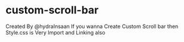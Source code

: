# custom-scroll-bar
Created By @hydraInsaan
If you wanna Create Custom Scroll bar then Style.css is Very Import
and Linking also

